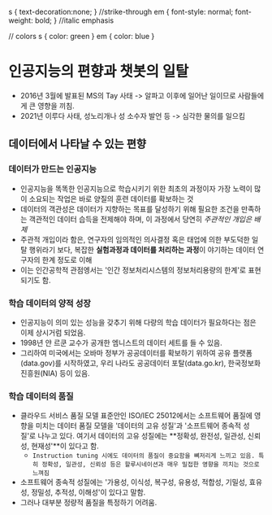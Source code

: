 s { text-decoration:none; } //strike-through
em { font-style: normal; font-weight: bold; } //italic emphasis

// colors
s { color: green }
em { color: blue }

# 인공지능의 편향과 챗봇의 일탈
- 2016년 3월에 발표된 MS의 Tay 사태 -> 알파고 이후에 일어난 일이므로 사람들에게 큰 영향을 끼침.
- 2021년 이루다 사태, 성노리개나 성 소수자 발언 등 -> 심각한 물의를 일으킴

## 데이터에서 나타날 수 있는 편향
### 데이터가 만드는 인공지능
- 인공지능을 똑똑한 인공지능으로 학습시키기 위한 최초의 과정이자 가장 노력이 많이 소요되는 작업은 바로 양질의 훈련 데이터를 확보하는 것
- 데이터의 객관성은 데이터가 지향하는 목표를 달성하기 위해 필요한 조건을 만족하는 객관적인 데이터 습득을 전제해야 하며, 이 과정에서 당연히 <em>주관적인 개입은 배제</em>
- 주관적 개입이라 함은, 연구자의 임의적인 의사결정 혹은 태업에 의한 부도덕한 일탈 행위라기 보다, 복잡한 **실험과정과 데이터를 처리하는 과정**이 야기하는 데이터 연구자의 한계 정도로 이해
- 이는 인간공학적 관점엥서는 '인간 정보처리시스템의 정보처리용량의 한계'로 표현되기도 함.

### 학습 데이터의 양적 성장
- 인공지능이 의미 있는 성능을 갖추기 위해 다량의 학습 데이터가 필요하다는 점은 이제 상시거럼 되었음.
- 1998년 얀 르쿤 교수가 공개한 엠니스트의 데이터 세트를 들 수 있음.
- 그리하여 미국에서는 오바마 정부가 공공데이터를 확보하기 위하여 공유 플랫폼(data.gov)를 시작하였고, 우리 나라도 공공데이터 포탈(data.go.kr), 한국정보화진흥원(NIA) 등이 있음.

### 학습 데이터의 품질
- 클라우드 서비스 품질 모델 표준안인 ISO/IEC 25012에서는 소프트웨어 품질에 영향을 미치는 데이터 품질 모델을 '데이터의 고유 성질'과 '소프트웨어 종속적 성질'로 나누고 있다. 여기서 데이터의 고유 성질에는 **정확성, 완전성, 일관성, 신뢰성, 현재성'**이 있다고 함.
  - `Instruction tuning 시에도 데이터의 품질이 중요함을 뼈저리게 느끼고 있음. 특히 정확성, 일관성, 신뢰성 등은 할루시네이션과 매우 밀접한 영향을 끼치는 것으로 느껴짐`
- 소프트웨어 종속적 성질에는 '가용성, 이식성, 복구성, 유용성, 적합성, 기밀성, 효유성, 정밀성, 추적성, 이해성'이 있다고 말함. 
- 그러나 대부분 정량적 품질을 특정하기 어려움.
